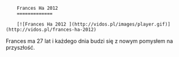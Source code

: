 
        Frances Ha 2012 
        =============
        
        [![Frances Ha 2012 ](http://vidos.pl/images/player.gif)](http://vidos.pl/frances-ha-2012)
        
        
 Frances ma 27 lat i każdego dnia budzi się z nowym pomysłem na przyszłość.
    